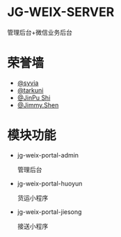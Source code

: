 # JG-WEIX-SERVER
管理后台+微信业务后台


# 荣誉墙

- [@syvia](https://github.com/yuwangjuan)
- [@tarkuni](https://github.com/tarkuni)
- [@JinPu Shi](https://github.com/Shkin1)
- [@Jimmy.Shen](https://github.com/threeleafDreaming)

# 模块功能
- jg-weix-portal-admin
    
    管理后台
    
- jg-weix-portal-huoyun
    
    货运小程序
    
- jg-weix-portal-jiesong
    
    接送小程序



